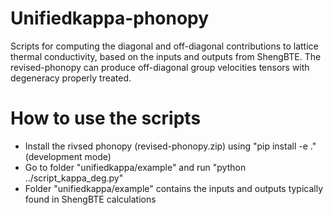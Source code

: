 # Unifiedkappa-phonopy
Scripts for computing the diagonal and off-diagonal contributions to lattice thermal conductivity, based on the inputs and outputs from ShengBTE. The revised-phonopy can produce off-diagonal group velocities tensors with degeneracy properly treated.
# How to use the scripts
* Install the rivsed phonopy (revised-phonopy.zip) using "pip install -e ." (development mode)
* Go to folder "unifiedkappa/example" and run "python ../script_kappa_deg.py"
* Folder "unifiedkappa/example" contains the inputs and outputs typically found in ShengBTE calculations
